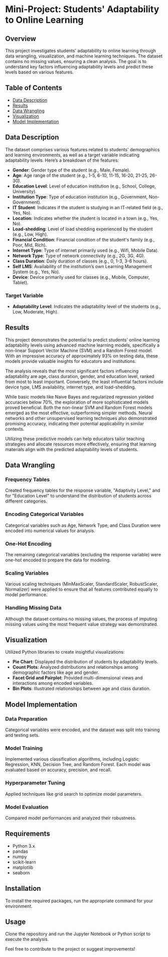 # Mini-Project: Students' Adaptability to Online Learning

## Overview
This project investigates students' adaptability to online learning through data wrangling, visualization, and machine learning techniques. The dataset contains no missing values, ensuring a clean analysis. The goal is to understand key factors influencing adaptability levels and predict these levels based on various features.

## Table of Contents
- [Data Description](#data-description)
- [Results](#results)
- [Data Wrangling](#data-wrangling)
- [Visualization](#visualization)
- [Model Implementation](#model-implementation)

## Data Description
The dataset comprises various features related to students' demographics and learning environments, as well as a target variable indicating adaptability levels. Here’s a breakdown of the features:

- **Gender**: Gender type of the student (e.g., Male, Female).
- **Age**: Age range of the student (e.g., 1-5, 6-10, 11-15, 16-20, 21-25, 26-30).
- **Education Level**: Level of education institution (e.g., School, College, University).
- **Institution Type**: Type of education institution (e.g., Government, Non-Government).
- **IT Student**: Indicates if the student is studying in an IT-related field (e.g., Yes, No).
- **Location**: Indicates whether the student is located in a town (e.g., Yes, No).
- **Load-shedding**: Level of load shedding experienced by the student (e.g., Low, High).
- **Financial Condition**: Financial condition of the student's family (e.g., Poor, Mid, Rich).
- **Internet Type**: Type of internet primarily used (e.g., Wifi, Mobile Data).
- **Network Type**: Type of network connectivity (e.g., 2G, 3G, 4G).
- **Class Duration**: Daily duration of classes (e.g., 0, 1-3, 3-6 hours).
- **Self LMS**: Availability of the institution’s own Learning Management System (e.g., Yes, No).
- **Device**: Device primarily used for classes (e.g., Mobile, Computer, Tablet).

### Target Variable
- **Adaptability Level**: Indicates the adaptability level of the students (e.g., Low, Moderate, High).

## Results
This project demonstrates the potential to predict students' online learning adaptability levels using advanced machine learning models, specifically a non-linear Support Vector Machine (SVM) and a Random Forest model. With an impressive accuracy of approximately 93% on testing data, these models provide valuable insights for educators and institutions.

The analysis reveals that the most significant factors influencing adaptability are age, class duration, gender, and education level, ranked from most to least important. Conversely, the least influential factors include device type, LMS availability, internet type, and load-shedding.

While basic models like Naive Bayes and regularized regression yielded accuracies below 70%, the exploration of more sophisticated models proved beneficial. Both the non-linear SVM and Random Forest models emerged as the most effective, outperforming simpler methods. Neural networks and other unsupervised learning techniques also demonstrated promising accuracy, indicating their potential applicability in similar contexts.

Utilizing these predictive models can help educators tailor teaching strategies and allocate resources more effectively, ensuring that learning materials align with the predicted adaptability levels of students.

## Data Wrangling

### Frequency Tables
Created frequency tables for the response variable, "Adaptivity Level," and for "Education Level" to understand the distribution of students across different categories.

### Encoding Categorical Variables
Categorical variables such as Age, Network Type, and Class Duration were encoded into numerical values for analysis.

### One-Hot Encoding
The remaining categorical variables (excluding the response variable) were one-hot encoded to prepare the data for modeling.

### Scaling Variables
Various scaling techniques (MinMaxScaler, StandardScaler, RobustScaler, Normalizer) were applied to ensure that all features contributed equally to model performance.

### Handling Missing Data
Although the dataset contains no missing values, the process of imputing missing values using the most frequent value strategy was demonstrated.

## Visualization
Utilized Python libraries to create insightful visualizations:
- **Pie Chart**: Displayed the distribution of students by adaptability levels.
- **Count Plots**: Analyzed distributions and relationships among demographic factors like age and gender.
- **Facet Grid and Pairplot**: Provided multi-dimensional views and interactions among encoded variables.
- **Bin Plots**: Illustrated relationships between age and class duration.

## Model Implementation
### Data Preparation
Categorical variables were encoded, and the dataset was split into training and testing sets.

### Model Training
Implemented various classification algorithms, including Logistic Regression, KNN, Decision Tree, and Random Forest. Each model was evaluated based on accuracy, precision, and recall.

### Hyperparameter Tuning
Applied techniques like grid search to optimize model parameters.

### Model Evaluation
Compared model performances and analyzed their robustness.

## Requirements
- Python 3.x
- pandas
- numpy
- scikit-learn
- matplotlib
- seaborn

## Installation
To install the required packages, run the appropriate command for your environment.

## Usage
Clone the repository and run the Jupyter Notebook or Python script to execute the analysis.

Feel free to contribute to the project or suggest improvements!
